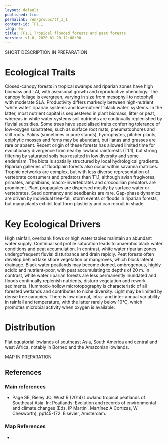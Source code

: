 ```yaml
---
layout: default
published: true
permalink: /en/groups/tf_1_1
content-id: TF1.1
lang: en
title: TF1.1 Tropical flooded forests and peat forests
version: v1.0, 2020-01-20 12:00:00
---
```


SHORT DESCRIPTION IN PREPARATION

# Ecological Traits
 
Closed-canopy forests in tropical swamps and riparian zones have high biomass and LAI, with aseasonal growth and reproductive phenology. The canopy foliage is evergreen, varying in size from mesophyll to notophyll with moderate SLA. Productivity differs markedly between high-nutrient ‘white water’ riparian systems and low-nutrient ‘black water’ systems. In the latter, most nutrient capital is sequestered in plant biomass, litter or peat, whereas in white water systems soil nutrients are continually replenished by fluvial subsidies. Some trees have specialised traits conferring tolerance of low-oxygen substrates, such as surface root mats, pneumatophores and stilt roots. Palms (sometimes in pure stands), hydrophytes, pitcher plants, epiphytic mosses and ferns may be abundant, but lianas and grasses are rare or absent. Recent origin of these forests has allowed limited time for evolutionary divergence from nearby lowland rainforests (T1.1), but strong filtering by saturated soils has resulted in low diversity and some endemism. The biota is spatially structured by local hydrological gradients. Riparian galleries of floodplain forests also occur within savanna matrices. Trophic networks are complex, but with less diverse representation of vertebrate consumers and predators than T1.1, although avian frugivores, primates, amphibians, macro-invertebrates and crocodilian predators are prominent. Plant propagules are dispersed mostly by surface water or vertebrates. Seed dormancy and seedbanks are rare. Gap-phase dynamics are driven by individual tree-fall, storm events or floods in riparian forests, but many plants exhibit leaf form plasticity and can recruit in shade.
 
# Key Ecological Drivers
 
High rainfall, overbank flows or high water tables maintain an abundant water supply. Continual soil profile saturation leads to anaerobic black water conditions and peat accumulation. In contrast, white water riparian zones undergofrequent fluvial disturbance and drain rapidly. Peat forests often develop behind lake shore vegetation or mangroves, which block lateral drainage. Black water peatlands may become domed, ombrogenous, highly acidic and nutrient-poor, with peat accumulating to depths of 20 m. In contrast, white water riparian forests are less permanently inundated and floods continually replenish nutrients, disturb vegetation and rework sediments. Hummock-hollow microtopography is characteristic of all forested wetlands and contributes to niche diversity. Light may be limited by dense tree canopies. There is low diurnal, intra- and inter-annual variability in rainfall and temperature, with the latter rarely below 10°C, which promotes microbial activity when oxygen is available.
 
# Distribution
 
Flat equatorial lowlands of southeast Asia, South America and central and west Africa, notably in Borneo and the Amazonian lowlands.

MAP IN PREPARATION

## References

### Main references
* Page SE, Rieley JO, Wüst R (2014) Lowland tropical peatlands of Southeast Asia. In: Peatlands: Evolution and records of environmental and climate changes (Eds. IP Martini, Martínez A Cortizas, W Chesworth), pp145-172. Elsevier, Amsterdam. 

### Map References
* 
